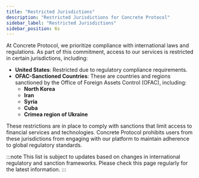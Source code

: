 ```yaml
---
title: "Restricted Jurisdictions"
description: "Restricted Jurisdictions for Concrete Protocol"
sidebar_label: "Restricted Jurisdictions"
sidebar_position: 6s
---
```


At Concrete Protocol, we prioritize compliance with international laws and regulations. As part of this commitment, access to our services is restricted in certain jurisdictions, including:

- **United States**: Restricted due to regulatory compliance requirements.
- **OFAC-Sanctioned Countries**: These are countries and regions sanctioned by the Office of Foreign Assets Control (OFAC), including:
  - **North Korea**
  - **Iran**
  - **Syria**
  - **Cuba**
  - **Crimea region of Ukraine**

These restrictions are in place to comply with sanctions that limit access to financial services and technologies. Concrete Protocol prohibits users from these jurisdictions from engaging with our platform to maintain adherence to global regulatory standards.

:::note
This list is subject to updates based on changes in international regulatory and sanction frameworks. Please check this page regularly for the latest information.
:::
